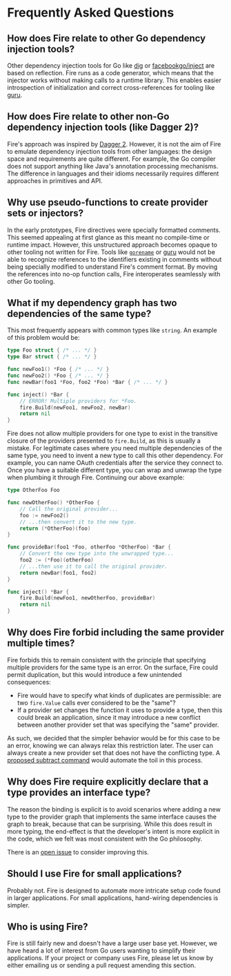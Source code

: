 # Frequently Asked Questions

## How does Fire relate to other Go dependency injection tools?

Other dependency injection tools for Go like [dig][] or [facebookgo/inject][]
are based on reflection. Fire runs as a code generator, which means that the
injector works without making calls to a runtime library. This enables easier
introspection of initialization and correct cross-references for tooling like
[guru][].

[dig]: https://github.com/uber-go/dig
[facebookgo/inject]: https://github.com/facebookgo/inject
[guru]: https://golang.org/s/using-guru

## How does Fire relate to other non-Go dependency injection tools (like Dagger 2)?

Fire's approach was inspired by [Dagger 2][]. However, it is not the aim of Fire
to emulate dependency injection tools from other languages: the design space and
requirements are quite different. For example, the Go compiler does not support
anything like Java's annotation processing mechanisms. The difference in
languages and their idioms necessarily requires different approaches in
primitives and API.

[Dagger 2]: https://google.github.io/dagger/

## Why use pseudo-functions to create provider sets or injectors?

In the early prototypes, Fire directives were specially formatted comments. This
seemed appealing at first glance as this meant no compile-time or runtime
impact. However, this unstructured approach becomes opaque to other tooling not
written for Fire. Tools like [`gorename`][] or [guru][] would not be able to
recognize references to the identifiers existing in comments without being
specially modified to understand Fire's comment format. By moving the references
into no-op function calls, Fire interoperates seamlessly with other Go tooling.

[`gorename`]: https://godoc.org/golang.org/x/tools/cmd/gorename

## What if my dependency graph has two dependencies of the same type?

This most frequently appears with common types like `string`. An example of this
problem would be:

```go
type Foo struct { /* ... */ }
type Bar struct { /* ... */ }

func newFoo1() *Foo { /* ... */ }
func newFoo2() *Foo { /* ... */ }
func newBar(foo1 *Foo, foo2 *Foo) *Bar { /* ... */ }

func inject() *Bar {
	// ERROR! Multiple providers for *Foo.
	fire.Build(newFoo1, newFoo2, newBar)
	return nil
}
```

Fire does not allow multiple providers for one type to exist in the transitive
closure of the providers presented to `fire.Build`, as this is usually a
mistake. For legitimate cases where you need multiple dependencies of the same
type, you need to invent a new type to call this other dependency. For example,
you can name OAuth credentials after the service they connect to. Once you have
a suitable different type, you can wrap and unwrap the type when plumbing it
through Fire. Continuing our above example:

```go
type OtherFoo Foo

func newOtherFoo() *OtherFoo {
	// Call the original provider...
	foo := newFoo2()
	// ...then convert it to the new type.
	return (*OtherFoo)(foo)
}

func provideBar(foo1 *Foo, otherFoo *OtherFoo) *Bar {
	// Convert the new type into the unwrapped type...
	foo2 := (*Foo)(otherFoo)
	// ...then use it to call the original provider.
	return newBar(foo1, foo2)
}

func inject() *Bar {
	fire.Build(newFoo1, newOtherFoo, provideBar)
	return nil
}
```

## Why does Fire forbid including the same provider multiple times?

Fire forbids this to remain consistent with the principle that specifying
multiple providers for the same type is an error. On the surface, Fire could
permit duplication, but this would introduce a few unintended consequences:

- Fire would have to specify what kinds of duplicates are permissible: are two
  `fire.Value` calls ever considered to be the "same"?
- If a provider set changes the function it uses to provide a type, then this
  could break an application, since it may introduce a new conflict between
  another provider set that was specifying the "same" provider.

As such, we decided that the simpler behavior would be for this case to be an
error, knowing we can always relax this restriction later. The user can always
create a new provider set that does not have the conflicting type. A [proposed
subtract command][] would automate the toil in this process.

[proposed subtract command]: https://github.com/myyrakle/fire/issues/8

## Why does Fire require explicitly declare that a type provides an interface type?

The reason the binding is explicit is to avoid scenarios where adding a new type
to the provider graph that implements the same interface causes the graph to
break, because that can be surprising. While this does result in more typing,
the end-effect is that the developer's intent is more explicit in the code,
which we felt was most consistent with the Go philosophy.

There is an [open issue](https://github.com/myyrakle/fire/issues/242) to consider
improving this.

## Should I use Fire for small applications?

Probably not. Fire is designed to automate more intricate setup code found in
larger applications. For small applications, hand-wiring dependencies is
simpler.

## Who is using Fire?

Fire is still fairly new and doesn't have a large user base yet. However, we
have heard a lot of interest from Go users wanting to simplify their
applications. If your project or company uses Fire, please let us know by either
emailing us or sending a pull request amending this section.
